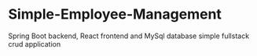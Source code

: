 # Simple-Employee-Management
Spring Boot backend, React frontend and MySql database simple fullstack crud application
